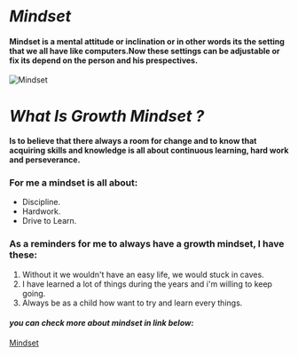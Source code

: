 # *Mindset*
#### Mindset is a mental attitude or inclination or in other words its the setting that we all have like computers.Now these settings can be adjustable or fix its depend on the person and his prespectives.
![Mindset](https://onewiththewater.org/owtwwp/wp-content/uploads/2019/11/AdobeStock_56915425-1024x704.jpeg)

# *What Is Growth Mindset ?*
#### Is to believe that there always a room for change and to know that acquiring skills and knowledge is all about continuous learning, hard work and perseverance.

### For me a mindset is all about:
* Discipline.   
* Hardwork.
* Drive to Learn.
### As a reminders for me to always have a growth mindset, I have these:
1. Without it we wouldn't have an easy life, we would stuck in caves.
2. I have learned a lot of things during the years and i'm willing to keep going.
3. Always be as a child how want to try and learn every things.

#### *you can check more about mindset in link below:*
[Mindset](https://en.wikipedia.org/wiki/Mindset)
